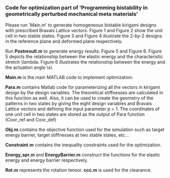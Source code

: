 ### Code for optimization part of 'Programming bistability in geometrically perturbed mechanical meta materials' ###

Please run 'Main.m' to generate homogeneous bistable kirigami designs with prescribed Bravais Lattice vectors. Figure 1 and Figure 2 show the unit cell in two stable states. Figure 3 and Figure 4 illustrate the 2-by-2 designs in the reference plane and deformed plane respectively. 

Run **Postresult.m** to generate energy results: Figure 5 and Figure 6. Figure 5 depicts the relationship between the elastic energy and the characteristic stretch \lambda. Figure 6 illustrates the relationship between the energy and the actuation angle \xi.

**Main.m** is the main MATLAB code to implement optimization.

**Para.m** contains Matlab code for parameterizing all the vectors in kirigami design by the design variables. The theoretical stiffnesses are calculated in this function as well. Also, it can be used to create the geometry of the patterns in two states by giving the eight design variables and Bravais Lattice vectors and defining the input parameter p = 1. The coordinates of one unit cell in two states are stored as the output of Para function (Coor_ref and Coor_def)

**Obj.m** contains the objective function used for the simulation such as target energy barrier, target stiffnesses at two stable states, etc...

**Constraint.m** contains the inequality constraints used for the optimization.

**Energy_spr.m** and **EnergyBarrier.m** construct the functions for the elastic energy and energy barrier respectively. 

**Rot.m** represents the rotation tensor. **ccc.m** is used for the clearance.
